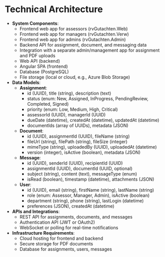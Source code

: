 # Technical Architecture  

- **System Components**:
  - Frontend web app for assessors (rvGutachten.Web)
  - Frontend web app for managers (rvGutachten.Verw)
  - Frontend web app for admins (rvGutachten.Admin)
  - Backend API for assignment, document, and messaging data
  - Integration with a separate admin/management app for assignment and PDF uploads
  - Web API (backend)
  - Angular SPA (frontend)
  - Database (PostgreSQL)
  - File storage (local or cloud, e.g., Azure Blob Storage)
- **Data Models**:
  - **Assignment**:
    - id (UUID), title (string), description (text)
    - status (enum: New, Assigned, InProgress, PendingReview, Completed, Signed)
    - priority (enum: Low, Medium, High, Critical)
    - assessorId (UUID), managerId (UUID)
    - dueDate (datetime), createdAt (datetime), updatedAt (datetime)
    - documentIds (array of UUIDs), metadata (JSON)
  - **Document**:
    - id (UUID), assignmentId (UUID), fileName (string)
    - fileUrl (string), filePath (string), fileSize (integer)
    - mimeType (string), uploadedBy (UUID), uploadedAt (datetime)
    - version (integer), isActive (boolean), metadata (JSON)
  - **Message**:
    - id (UUID), senderId (UUID), recipientId (UUID)
    - assignmentId (UUID), documentId (UUID, optional)
    - subject (string), content (text), messageType (enum)
    - isRead (boolean), timestamp (datetime), attachments (JSON)
  - **User**:
    - id (UUID), email (string), firstName (string), lastName (string)
    - role (enum: Assessor, Manager, Admin), isActive (boolean)
    - department (string), phone (string), lastLogin (datetime)
    - preferences (JSON), createdAt (datetime)
- **APIs and Integrations**:
  - REST API for assignments, documents, and messages
  - Authentication API (JWT or OAuth2)
  - WebSocket or polling for real-time notifications
- **Infrastructure Requirements**:
  - Cloud hosting for frontend and backend
  - Secure storage for PDF documents
  - Database for assignments, users, messages
